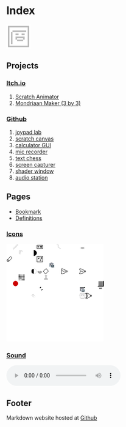 # Index
![icon](icon.png)

## Projects

### [Itch.io](https://howyoudoing.itch.io/)
1. [Scratch Animator](https://howyoudoing.itch.io/scratch-animator)
2. [Mondriaan Maker (3 by 3)](https://howyoudoing.itch.io/mondriaan-maker)

### [Github](https://github.com/boukew99)
1. [joypad lab](https://github.com/boukew99/joypad_lab)
2. [scratch canvas](https://github.com/boukew99/scratch_canvas)
3. [calculator GUI](https://github.com/boukew99/gui_calculator)
4. [mic recorder](https://github.com/boukew99/mic_recorder)
5. [text chess](https://github.com/boukew99/text_chess)
6. [screen capturer](https://github.com/boukew99/screen_capture)
7. [shader window](https://github.com/boukew99/shader_window)
8. [audio station](https://github.com/boukew99/audio_station)

## Pages
* [Bookmark](bookmark.md)
* [Definitions](definitions.md)

### [Icons](icon_pack/)
![icon pack](icon_pack/pack.png)

### [Sound](sound_pack/)
<audio controls> <source src="sound_pack/pack.ogg" type="audio/ogg"></audio>

## Footer
Markdown website hosted at [Github](https://github.com/boukew99/boukew99.github.io)
